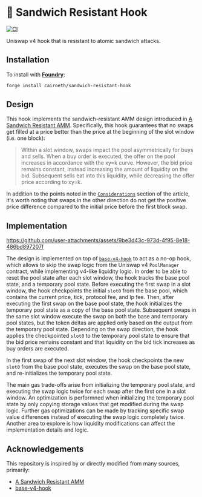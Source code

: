 # 🥪 Sandwich Resistant Hook

[![CI][ci-badge]][ci-url]

Uniswap v4 hook that is resistant to atomic sandwich attacks.

## Installation

To install with [**Foundry**](https://github.com/foundry-rs/foundry):

```sh
forge install cairoeth/sandwich-resistant-hook
```

## Design

This hook implements the sandwich-resistant AMM design introduced in [A Sandwich Resistant AMM](https://www.umbraresearch.xyz/writings/sandwich-resistant-amm). Specifically, this hook guarantees that no swaps get filled at a price better than the price at the beginning of the slot window (i.e. one block):

> Within a slot window, swaps impact the pool asymmetrically for buys and sells. When a buy order is executed, the offer on the pool increases in accordance with the xy=k curve. However, the bid price remains constant, instead increasing the amount of liquidity on the bid. Subsequent sells eat into this liquidity, while decreasing the offer price according to xy=k.

In addition to the points noted in the [`Considerations`](https://www.umbraresearch.xyz/writings/sandwich-resistant-amm#considerations) section of the article, it's worth noting that swaps in the other direction do not get the positive price difference compared to the initial price before the first block swap.

## Implementation

https://github.com/user-attachments/assets/9be3d43c-973d-4f95-8e18-486bd897207f

The design is implemented on top of [`base-v4-hook`](https://github.com/cairoeth/base-v4-hook) to act as a no-op hook, which allows to skip the swap logic from the Uniswap v4 `PoolManager` contract, while implementing v4-like liquidity logic. In order to be able to reset the pool state after each slot window, the hook tracks the base pool state, and a temporary pool state. Before executing the first swap in a slot window, the hook checkpoints the initial `slot0` from the base pool, which contains the current price, tick, protocol fee, and lp fee. Then, after executing the first swap on the base pool state, the hook initializes the temporary pool state as a copy of the base pool state. Subsequent swaps in the same slot window execute the swap on both the base and temporary pool states, but the token deltas are applied only based on the output from the temporary pool state. Depending on the swap direction, the hook applies the checkpointed `slot0` to the temporary pool state to ensure that the bid price remains constant and that liquidity on the bid tick increases as buy orders are executed.

In the first swap of the next slot window, the hook checkpoints the new `slot0` from the base pool state, executes the swap on the base pool state, and re-initializes the temporary pool state.

The main gas trade-offs arise from initializing the temporary pool state, and executing the swap logic twice for each swap after the first one in a slot window. An optimization is performned when initializing the temporary pool state by only copying storage values that get modified during the swap logic. Further gas optimizations can be made by tracking specific swap value differences instead of executing the swap logic completely twice. Another area to explore is how liquidity modifications can affect the implementation details and logic.

## Acknowledgements

This repository is inspired by or directly modified from many sources, primarily:

- [A Sandwich Resistant AMM](https://www.umbraresearch.xyz/writings/sandwich-resistant-amm)
- [base-v4-hook](https://github.com/cairoeth/base-v4-hook)

[ci-badge]: https://github.com/cairoeth/sandwich-resistant-hook/actions/workflows/test.yml/badge.svg
[ci-url]: https://github.com/cairoeth/sandwich-resistant-hook/actions/workflows/test.yml
